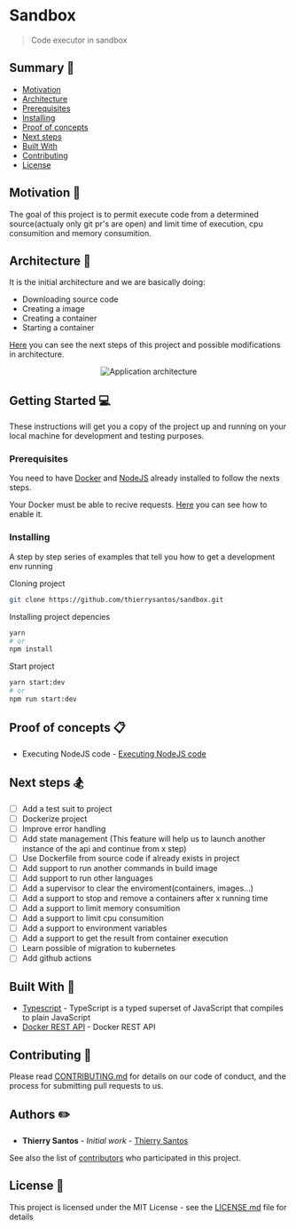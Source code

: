 # Sandbox

> Code executor in sandbox

## Summary :memo:

- [Motivation](#Motivation)
- [Architecture](#Architecture)
- [Prerequisites](#Prerequisites)
- [Installing](#Installing)
- [Proof of concepts](#proof-of-concepts)
- [Next steps](#next-steps)
- [Built With](#built-with)
- [Contributing](#Contributing)
- [License](#License)

## Motivation :gift_heart:

The goal of this project is to permit execute code from a determined source(actualy only git pr's are open) and limit time of execution, cpu consumition and memory consumition.

## Architecture :hammer:

It is the initial architecture and we are basically doing:

- Downloading source code
- Creating a image
- Creating a container
- Starting a container

[Here](#next) you can see the next steps of this project and possible modifications in architecture.

<p align="center">
<img src="https://i.ibb.co/xGMWw7X/initialarchitecture.png" 
    alt="Application architecture"
/>
</p>

## Getting Started :computer:

These instructions will get you a copy of the project up and running on your local machine for development and testing purposes.

### Prerequisites

You need to have [Docker](https://docs.docker.com/get-docker/) and [NodeJS](https://nodejs.org/en/download/) already installed to follow the nexts steps.

Your Docker must be able to recive requests. [Here](https://docs.docker.com/engine/install/linux-postinstall/#configuring-remote-access-with-systemd-unit-file) you can see how to enable it.

### Installing

A step by step series of examples that tell you how to get a development env running

Cloning project

```bash
git clone https://github.com/thierrysantos/sandbox.git
```

Installing project depencies

```bash
yarn
# or 
npm install
```

Start project

```bash
yarn start:dev
# or
npm run start:dev
```

## Proof of concepts :clipboard: 

- Executing NodeJS code - [Executing NodeJS code](https://github.com/thierrysantos/sandbox-example)

## Next steps :snowboarder:

- [ ] Add a test suit to project
- [ ] Dockerize project
- [ ] Improve error handling
- [ ] Add state management (This feature will help us to launch another instance of the api and continue from x step)
- [ ] Use Dockerfile from source code if already exists in project
- [ ] Add support to run another commands in build image
- [ ] Add support to run other languages
- [ ] Add a supervisor to clear the enviroment(containers, images...)
- [ ] Add a support to stop and remove a containers after x running time
- [ ] Add a support to limit memory consumition
- [ ] Add a support to limit cpu consumition
- [ ] Add a support to environment variables
- [ ] Add a support to get the result from container execution
- [ ] Learn possible of migration to kubernetes
- [ ] Add github actions

## Built With :gem:

* [Typescript](https://www.typescriptlang.org/) - TypeScript is a typed superset of JavaScript that compiles to plain JavaScript
* [Docker REST API](https://docs.docker.com/engine/api/v1.40/) - Docker REST API

## Contributing :sparkling_heart:
 
Please read [CONTRIBUTING.md](https://gist.github.com/PurpleBooth/b24679402957c63ec426) for details on our code of conduct, and the process for submitting pull requests to us.

 
## Authors :pencil2:

* **Thierry Santos** - *Initial work* - [Thierry Santos](https://github.com/thierrysantos)

See also the list of [contributors](https://github.com/thierrysantos/sandbox/contributors) who participated in this project.

## License :newspaper:

This project is licensed under the MIT License - see the [LICENSE.md](LICENSE.md) file for details